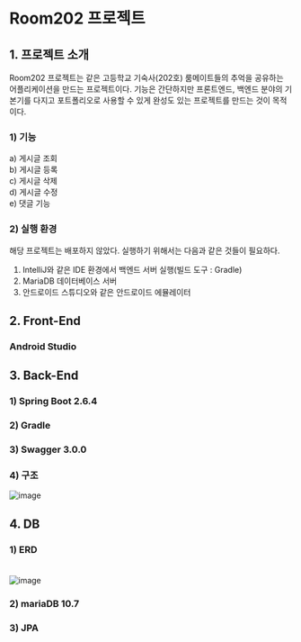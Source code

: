 # Room202 프로젝트

## 1. 프로젝트 소개
Room202 프로젝트는 같은 고등학교 기숙사(202호) 룸메이트들의 추억을 공유하는 어플리케이션을 만드는 프로젝트이다.
기능은 간단하지만 프론트엔드, 백엔드 분야의 기본기를 다지고 포트폴리오로 사용할 수 있게 완성도 있는 프로젝트를 
만드는 것이 목적이다.

### 1) 기능
a) 게시글 조회 <br>
b) 게시글 등록 <br>
c) 게시글 삭제 <br>
d) 게시글 수정 <br>
e) 댓글 기능 <br>

### 2) 실행 환경
해당 프로젝트는 배포하지 않았다. 실행하기 위해서는 다음과 같은 것들이 필요하다. <br>
1. IntelliJ와 같은 IDE 환경에서 백엔드 서버 실행(빌드 도구 : Gradle)<br>
2. MariaDB 데이터베이스 서버   <br>
3. 안드로이드 스튜디오와 같은 안드로이드 에뮬레이터<br>

## 2. Front-End
### Android Studio

## 3. Back-End
### 1) Spring Boot 2.6.4
### 2) Gradle
### 3) Swagger 3.0.0
### 4) 구조
![image](https://user-images.githubusercontent.com/70252973/162367712-db17aae9-2f5f-43f5-bad3-23f3bd24c167.png)

## 4. DB

### 1) ERD <br><br>
![image](https://user-images.githubusercontent.com/70252973/158993678-688b9fc8-6ed2-45f0-a6e1-4faecd847f27.png)


### 2) mariaDB 10.7


### 3) JPA
